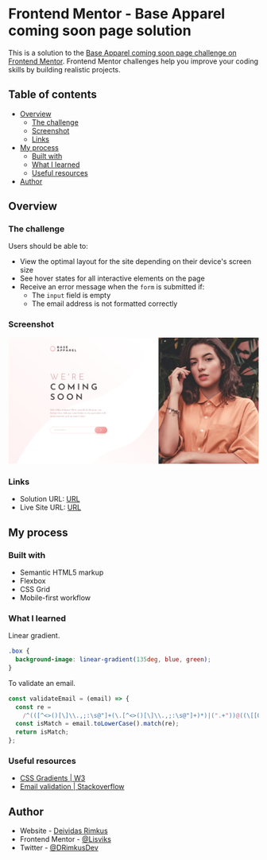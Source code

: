 # Frontend Mentor - Base Apparel coming soon page solution

This is a solution to the [Base Apparel coming soon page challenge on Frontend Mentor](https://www.frontendmentor.io/challenges/base-apparel-coming-soon-page-5d46b47f8db8a7063f9331a0). Frontend Mentor challenges help you improve your coding skills by building realistic projects.

## Table of contents

- [Overview](#overview)
  - [The challenge](#the-challenge)
  - [Screenshot](#screenshot)
  - [Links](#links)
- [My process](#my-process)
  - [Built with](#built-with)
  - [What I learned](#what-i-learned)
  - [Useful resources](#useful-resources)
- [Author](#author)

## Overview

### The challenge

Users should be able to:

- View the optimal layout for the site depending on their device's screen size
- See hover states for all interactive elements on the page
- Receive an error message when the `form` is submitted if:
  - The `input` field is empty
  - The email address is not formatted correctly

### Screenshot

![](./screenshots/screenshot.png)

### Links

- Solution URL: [URL](https://www.frontendmentor.io/solutions/base-apparel-coming-soon-DtX6a7w_f0)
- Live Site URL: [URL](https://lisviks.github.io/base-apparel-coming-soon-frontendmentor/)

## My process

### Built with

- Semantic HTML5 markup
- Flexbox
- CSS Grid
- Mobile-first workflow

### What I learned

Linear gradient.

```css
.box {
  background-image: linear-gradient(135deg, blue, green);
}
```

To validate an email.

```js
const validateEmail = (email) => {
  const re =
    /^(([^<>()[\]\\.,;:\s@"]+(\.[^<>()[\]\\.,;:\s@"]+)*)|(".+"))@((\[[0-9]{1,3}\.[0-9]{1,3}\.[0-9]{1,3}\.[0-9]{1,3}\])|(([a-zA-Z\-0-9]+\.)+[a-zA-Z]{2,}))$/;
  const isMatch = email.toLowerCase().match(re);
  return isMatch;
};
```

### Useful resources

- [CSS Gradients | W3](https://www.w3schools.com/css/css3_gradients.asp)
- [Email validation | Stackoverflow](https://stackoverflow.com/a/46181)

## Author

- Website - [Deividas Rimkus](https://github.com/Lisviks)
- Frontend Mentor - [@Lisviks](https://www.frontendmentor.io/profile/Lisviks)
- Twitter - [@DRimkusDev](https://www.twitter.com/DRimkusDev)
